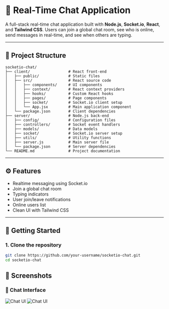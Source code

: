 # 💬 Real-Time Chat Application

A full-stack real-time chat application built with **Node.js**, **Socket.io**, **React**, and **Tailwind CSS**. Users can join a global chat room, see who is online, send messages in real-time, and see when others are typing.

---

## 📁 Project Structure

```
socketio-chat/
├── client/                 # React front-end
│   ├── public/             # Static files
│   ├── src/                # React source code
│   │   ├── components/     # UI components
│   │   ├── context/        # React context providers
│   │   ├── hooks/          # Custom React hooks
│   │   ├── pages/          # Page components
│   │   ├── socket/         # Socket.io client setup
│   │   └── App.jsx         # Main application component
│   └── package.json        # Client dependencies
├── server/                 # Node.js back-end
│   ├── config/             # Configuration files
│   ├── controllers/        # Socket event handlers
│   ├── models/             # Data models
│   ├── socket/             # Socket.io server setup
│   ├── utils/              # Utility functions
│   ├── server.js           # Main server file
│   └── package.json        # Server dependencies
└── README.md               # Project documentation
```


---

## ⚙️ Features

- Realtime messaging using Socket.io
- Join a global chat room
- Typing indicators
- User join/leave notifications
- Online users list
- Clean UI with Tailwind CSS

---

## 🚀 Getting Started

### 1. Clone the repository
```bash
git clone https://github.com/your-username/socketio-chat.git
cd socketio-chat

```
## 📸 Screenshots

### 💬 Chat Interface
![Chat UI](week-5-web-sockets-assignment-essytech254/images/image%201.png)
![Chat UI](week-5-web-sockets-assignment-essytech254/images/image%202.png)
